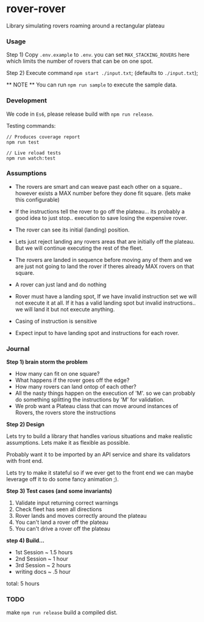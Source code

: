 # rover-rover

Library simulating rovers roaming around a rectangular plateau

### Usage

Step 1) Copy `.env.example` to `.env`. you can set `MAX_STACKING_ROVERS` here which limits the number of rovers that can be on one spot.

Step 2) Execute command `npm start ./input.txt`; (defaults to `./input.txt`);

** NOTE ** You can run `npm run sample` to execute the sample data.

### Development

We code in `Es6`, please release build with `npm run release`.

Testing commands:

```
// Produces coverage report
npm run test

// Live reload tests
npm run watch:test
```

### Assumptions

* The rovers are smart and can weave past each other on a square.. however exists a MAX number before they done fit square. (lets make this configurable)

* If the instructions tell the rover to go off the plateau... its probably a good idea to just stop.. execution to save losing the expensive rover.

* The rover can see its initial (landing) position.

* Lets just reject landing any rovers areas that are initially off the plateau. But we will continue executing the rest of the fleet.

* The rovers are landed in sequence before moving any of them and we are just not going to land the rover if theres already MAX rovers on that square.

* A rover can just land and do nothing

* Rover must have a landing spot, If we have invalid instruction set we will not execute it at all. If it has a valid landing spot but invalid instructions.. we will land it but not execute anything.

* Casing of instruction is sensitive

* Expect input to have landing spot and instructions for each rover.

### Journal

**Step 1) brain storm the problem**

* How many can fit on one square?
* What happens if the rover goes off the edge?
* How many rovers can land ontop of each other?
* All the nasty things happen on the execution of 'M'. so we can probably do something splitting the instructions by 'M' for validation.
* We prob want a Plateau class that can move around instances of Rovers, the rovers store the instructions

**Step 2) Design**

Lets try to build a library that handles various situations and make realistic assumptions. Lets make it as flexible as possible.

Probably want it to be imported by an API service and share its validators with front end.

Lets try to make it stateful so if we ever get to the front end we can maybe leverage off it to do some fancy animation ;).

**Step 3) Test cases (and some invariants)**

1. Validate input returning correct warnings
2. Check fleet has seen all directions
3. Rover lands and moves correctly around the plateau
4. You can't land a rover off the plateau
5. You can't drive a rover off the plateau

**step 4) Build...**

* 1st Session ~ 1.5 hours
* 2nd Session ~ 1 hour
* 3rd Session ~ 2 hours
* writing docs ~ .5 hour

total: 5 hours

### TODO

make `npm run release` build a compiled dist.
